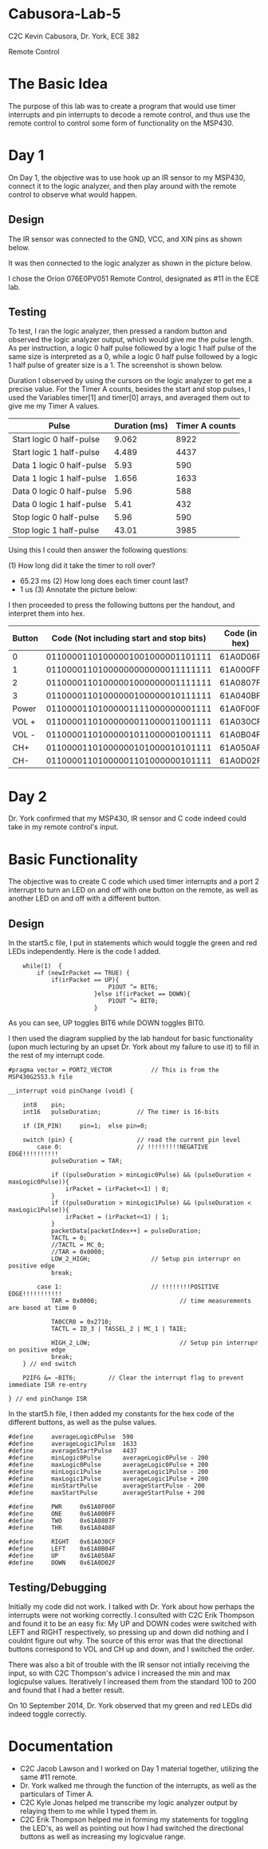 Cabusora-Lab-5
==============
C2C Kevin Cabusora, Dr. York, ECE 382

Remote Control

# The Basic Idea

The purpose of this lab was to create a program that would use timer interrupts and pin interrupts to decode a remote control, and thus use the remote control to control some form of functionality on the MSP430.

# Day 1

On Day 1, the objective was to use hook up an IR sensor to my MSP430, connect it to the logic analyzer, and then play around with the remote control to observe what would happen.

## Design

The IR sensor was connected to the GND, VCC, and XIN pins as shown below.

It was then connected to the logic analyzer as shown in the picture below.

I chose the Orion 076E0PV051 Remote Control, designated as #11 in the ECE lab.

## Testing

To test, I ran the logic analyzer, then pressed a random button and observed the logic analyzer output, which would give me the pulse length.  As per instruction, a logic 0 half pulse followed by a logic 1 half pulse of the same size is interpreted as a 0, while a logic 0 half pulse followed by a logic 1 half pulse of greater size is a 1. The screenshot is shown below.

Duration I observed by using the cursors on the logic analyzer to get me a precise value.  For the Timer A counts, besides the start and stop pulses, I used the Variables timer[1] and timer[0] arrays, and averaged them out to give me my Timer A values.

| Pulse                     | Duration (ms) | Timer A counts |
|---------------------------|---------------|----------------|
| Start logic 0 half-pulse  | 9.062         | 8922           |
| Start logic 1 half-pulse  | 4.489         | 4437           |
| Data 1 logic 0 half-pulse | 5.93          | 590            |
| Data 1 logic 1 half-pulse | 1.656         | 1633           |
| Data 0 logic 0 half-pulse | 5.96          | 588            |
| Data 0 logic 1 half-pulse | 5.41          | 432            |
| Stop logic 0 half-pulse   | 5.96          | 590            |
| Stop logic 1 half-pulse   | 43.01         | 3985           |

Using this I could then answer the following questions:

(1) How long did it take the timer to roll over?
 - 65.23 ms
(2) How long does each timer count last?
 - 1 us
(3) Annotate the picture below:

I then proceeded to press the following buttons per the handout, and interpret them into hex.

| Button | Code (Not including start and stop bits) | Code (in hex) |
|--------|------------------------------------------|---------------|
| 0      | 01100001101000001001000001101111         | 61A0D06F      |
| 1      | 01100001101000000000000011111111         | 61A000FF      |
| 2      | 01100001101000001000000001111111         | 61A0807F      |
| 3      | 01100001101000000100000010111111         | 61A040BF      |
| Power  | 01100001101000001111000000001111         | 61A0F00F      |
| VOL +  | 01100001101000000011000011001111         | 61A030CF      |
| VOL -  | 01100001101000001011000001001111         | 61A0B04F      |
| CH+    | 01100001101000000101000010101111         | 61A050AF      |
| CH-    | 01100001101000001101000000101111         | 61A0D02F      |

# Day 2

Dr. York confirmed that my MSP430, IR sensor and C code indeed could take in my remote control's input.

# Basic Functionality

The objective was to create C code which used timer interrupts and a port 2 interrupt to turn an LED on and off with one button on the remote, as well as another LED on and off with a different button.

## Design

In the start5.c file, I put in statements which would toggle the green and red LEDs independently.  Here is the code I added.

````
	while(1)  {
		if (newIrPacket == TRUE) {
			if(irPacket == UP){
							P1OUT ^= BIT6;
						}else if(irPacket == DOWN){
							P1OUT ^= BIT0;
						}
````

As you can see, UP toggles BIT6 while DOWN toggles BIT0.

I then used the diagram supplied by the lab handout for basic functionality (upon much lecturing by an upset Dr. York about my failure to use it) to fill in the rest of my interrupt code.

```
#pragma vector = PORT2_VECTOR			// This is from the MSP430G2553.h file

__interrupt void pinChange (void) {

	int8	pin;
	int16	pulseDuration;			// The timer is 16-bits

	if (IR_PIN)		pin=1;	else pin=0;

	switch (pin) {					// read the current pin level
		case 0:						// !!!!!!!!!NEGATIVE EDGE!!!!!!!!!!
			pulseDuration = TAR;

			if ((pulseDuration > minLogic0Pulse) && (pulseDuration < maxLogic0Pulse)){
				irPacket = (irPacket<<1) | 0;
			}
			if ((pulseDuration > minLogic1Pulse) && (pulseDuration < maxLogic1Pulse)){
				irPacket = (irPacket<<1) | 1;
			}
			packetData[packetIndex++] = pulseDuration;
			TACTL = 0;
			//TACTL = MC_0;
			//TAR = 0x0000;
			LOW_2_HIGH; 				// Setup pin interrupr on positive edge
			break;

		case 1:							// !!!!!!!!POSITIVE EDGE!!!!!!!!!!!
			TAR = 0x0000;						// time measurements are based at time 0

			TA0CCR0 = 0x2710;
			TACTL = ID_3 | TASSEL_2 | MC_1 | TAIE;

			HIGH_2_LOW; 						// Setup pin interrupr on positive edge
			break;
	} // end switch

	P2IFG &= ~BIT6;			// Clear the interrupt flag to prevent immediate ISR re-entry

} // end pinChange ISR
```

In the start5.h file, I then added my constants for the hex code of the different buttons, as well as the pulse values.

```
#define		averageLogic0Pulse	590
#define		averageLogic1Pulse	1633
#define		averageStartPulse	4437
#define		minLogic0Pulse		averageLogic0Pulse - 200
#define		maxLogic0Pulse		averageLogic0Pulse + 200
#define		minLogic1Pulse		averageLogic1Pulse - 200
#define		maxLogic1Pulse		averageLogic1Pulse + 200
#define		minStartPulse		averageStartPulse - 200
#define		maxStartPulse		averageStartPulse + 200

#define		PWR		0x61A0F00F
#define		ONE		0x61A000FF
#define		TWO		0x61A0807F
#define		THR		0x61A0408F

#define		RIGHT	0x61A030CF
#define		LEFT	0x61A0B04F
#define		UP		0x61A050AF
#define		DOWN	0x61A0D02F
```

## Testing/Debugging

Initially my code did not work.  I talked with Dr. York about how perhaps the interrupts were not working correctly.  I consulted with C2C Erik Thompson and found it to be an easy fix:  My UP and DOWN codes were switched with LEFT and RIGHT respectively, so pressing up and down did nothing and I couldnt figure out why.  The source of this error was that the directional buttons correspond to VOL and CH up and down, and I switched the order.

There was also a bit of trouble with the IR sensor not intially receiving the input, so with C2C Thompson's advice I increased the min and max logicpulse values.  Iteratively I increased them from the standard 100 to 200 and found that I had a better result.  

On 10 September 2014, Dr. York observed that my green and red LEDs did indeed toggle correctly.

# Documentation
- C2C Jacob Lawson and I worked on Day 1 material together, utilizing the same #11 remote.
- Dr. York walked me through the function of the interrupts, as well as the particulars of Timer A.
- C2C Kyle Jonas helped me transcribe my logic analyzer output by relaying them to me while I typed them in.
- C2C Erik Thompson helped me in forming my statements for toggling the LED's, as well as pointing out how I had switched the directional buttons as well as increasing my logicvalue range.
